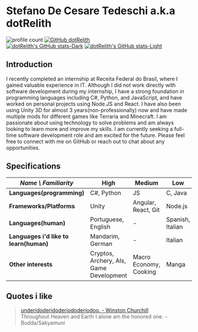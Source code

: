 # Stefano De Cesare Tedeschi a.k.a dotRelith
![profile count](https://komarev.com/ghpvc/?username=dotRelith&color=red)
[![GitHub dotRelith](https://img.shields.io/github/followers/dotRelith?label=follow&style=social)](https://github.com/dotRelith)
<br>
[![dotRelith's GitHub stats-Dark](https://github-readme-stats.vercel.app/api?username=dotRelith&show_icons=true&theme=dark#gh-dark-mode-only)](https://github.com/dotRelith/github-readme-stats#gh-dark-mode-only)
[![dotRelith's GitHub stats-Light](https://github-readme-stats.vercel.app/api?username=dotRelith&show_icons=true&theme=default#gh-light-mode-only)](https://github.com/dotRelith/github-readme-stats#gh-light-mode-only)

## Introduction
I recently completed an internship at Receita Federal do Brasil, where I gained valuable experience in IT. Although I did not work directly with software development during my internship, I have a strong foundation in programming languages including C#, Python, and JavaScript, and have worked on personal projects using Node.JS and React. I have also been using Unity 3D for almost 3 years(non-professionally) now and have made multiple mods for different games like Terraria and Minecraft. I am passionate about using technology to solve problems and am always looking to learn more and improve my skills. I am currently seeking a full-time software development role and am excited for the future. Please feel free to connect with me on GitHub or reach out to chat about any opportunities.

## Specifications
| *Name \ Familiarity* | High | Medium | Low |
| --------------- | --------------- | --------------- | ------------- |
| **Languages(programming)** | C#, Python | JS | C, Java |
| **Frameworks/Platforms** | Unity | Angular, React, Git | Node.js |
| **Languages(human)** | Portuguese, English | - | Spanish, Italian |
| **Languages i'd like to learn(human)** | Mandarim, German | - | Italian |
| **Other interests** | Cryptos, Archery, AIs, Game Development | Macro Economy, Cooking | Manga |

## Quotes i like
> [underidoderidoderiododeriodoo. - Winston Churchill](https://www.youtube.com/shorts/ldq-TT7gyb0)
> <br>Throughout Heaven and Earth I alone am the honored one. - Budda/Sakyamuni
